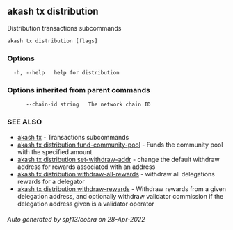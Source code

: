 ## akash tx distribution

Distribution transactions subcommands

```
akash tx distribution [flags]
```

### Options

```
  -h, --help   help for distribution
```

### Options inherited from parent commands

```
      --chain-id string   The network chain ID
```

### SEE ALSO

* [akash tx](akash_tx.md)	 - Transactions subcommands
* [akash tx distribution fund-community-pool](akash_tx_distribution_fund-community-pool.md)	 - Funds the community pool with the specified amount
* [akash tx distribution set-withdraw-addr](akash_tx_distribution_set-withdraw-addr.md)	 - change the default withdraw address for rewards associated with an address
* [akash tx distribution withdraw-all-rewards](akash_tx_distribution_withdraw-all-rewards.md)	 - withdraw all delegations rewards for a delegator
* [akash tx distribution withdraw-rewards](akash_tx_distribution_withdraw-rewards.md)	 - Withdraw rewards from a given delegation address, and optionally withdraw validator commission if the delegation address given is a validator operator

###### Auto generated by spf13/cobra on 28-Apr-2022
